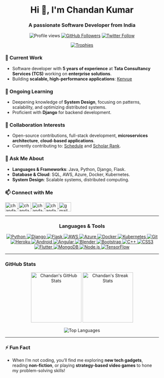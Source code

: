 <h1 align="center">Hi 👋, I'm Chandan Kumar</h1>
<h3 align="center">A passionate Software Developer from India</h3>

<p align="center">
  <img src="https://komarev.com/ghpvc/?username=ckgithub95&label=Profile%20views&color=0e75b6&style=flat" alt="Profile views" />
  <a href="https://github.com/ckgithub95"><img src="https://img.shields.io/github/followers/ckgithub95?label=Followers&style=social" alt="GitHub Followers" /></a>
  <a href="https://twitter.com/chandankrku" target="_blank"><img src="https://img.shields.io/twitter/follow/chandankrku?logo=twitter&style=for-the-badge" alt="Twitter Follow" /></a>
</p>

<p align="center">
  <a href="https://github-profile-trophy.vercel.app/?username=ckgithub95"><img src="https://github-profile-trophy.vercel.app/?username=ckgithub95&theme=onedark" alt="Trophies" /></a>
</p>

### 🔭 Current Work
- Software developer with **5 years of experience** at **Tata Consultancy Services (TCS)** working on **enterprise solutions**. 
- Building **scalable, high-performance applications**: [Kenvue](https://www.kenvue.com/)
  
### 🌱 Ongoing Learning
- Deepening knowledge of **System Design**, focusing on patterns, scalability, and optimizing distributed systems. 
- Proficient with **Django** for backend development.

### 👯 Collaboration Interests
- Open-source contributions, full-stack development, **microservices architecture**, **cloud-based applications**.
- Currently contributing to: [Schedule](https://schedule.invithi.com/) and [Scholar Rank](https://scholarrank.com/index.html).

### 💬 Ask Me About
- **Languages & Frameworks**: Java, Python, Django, Flask.
- **Database & Cloud**: SQL, AWS, Azure, Docker, Kubernetes.
- **System Design**: Scalable systems, distributed computing.

### 📫 Connect with Me
<p align="left">
  <a href="https://twitter.com/chandankrku" target="blank">
    <img align="center" src="https://raw.githubusercontent.com/rahuldkjain/github-profile-readme-generator/master/src/images/icons/Social/twitter.svg" alt="chandankr.ku" height="30" width="40" />
  </a>
  <a href="https://www.linkedin.com/in/chandan-kumar-869970177/" target="blank">
    <img align="center" src="https://raw.githubusercontent.com/rahuldkjain/github-profile-readme-generator/master/src/images/icons/Social/linked-in-alt.svg" alt="chandan-kumar" height="30" width="40" />
  </a>
  <a href="https://instagram.com/chandankr.ku" target="blank">
    <img align="center" src="https://raw.githubusercontent.com/rahuldkjain/github-profile-readme-generator/master/src/images/icons/Social/instagram.svg" alt="chandankr.ku" height="30" width="40" />
  </a>
  <a href="https://www.youtube.com/@chandankumar-vm4eo" target="blank">
    <img align="center" src="https://raw.githubusercontent.com/rahuldkjain/github-profile-readme-generator/master/src/images/icons/Social/youtube.svg" alt="chandankumar-vm4eo" height="30" width="40" />
  </a>
  <a href="mailto:chandankr.ku@gmail.com" target="blank">
    <img align="center" src="https://img.icons8.com/ios-filled/50/ffffff/gmail-new.png" alt="gmail" height="30" width="40" />
  </a>
</p>


---

<h3 align="center">Languages & Tools</h3>

<p align="center">
    <a href="https://www.python.org/" target="_blank">
        <img src="https://img.shields.io/badge/-Python-0D1117?style=flat-square&logo=python&logoColor=3776AB&size=large" alt="Python" />
    </a>
    <a href="https://www.djangoproject.com/" target="_blank">
        <img src="https://img.shields.io/badge/-Django-0D1117?style=flat-square&logo=django&logoColor=092E20&size=large" alt="Django" />
    </a>
    <a href="https://flask.palletsprojects.com/" target="_blank">
        <img src="https://img.shields.io/badge/-Flask-0D1117?style=flat-square&logo=flask&logoColor=FFFFFF&size=large" alt="Flask" />
    </a>
    <a href="https://aws.amazon.com/" target="_blank">
        <img src="https://img.shields.io/badge/-AWS-0D1117?style=flat-square&logo=amazon-aws&logoColor=FF9900&size=large" alt="AWS" />
    </a>
    <a href="https://azure.microsoft.com/en-in/" target="_blank">
        <img src="https://img.shields.io/badge/-Azure-0D1117?style=flat-square&logo=microsoft-azure&logoColor=0089D6&size=large" alt="Azure" />
    </a>
    <a href="https://docker.com" target="_blank">
        <img src="https://img.shields.io/badge/-Docker-0D1117?style=flat-square&logo=docker&logoColor=2496ED&size=large" alt="Docker" />
    </a>
    <a href="https://kubernetes.io" target="_blank">
        <img src="https://img.shields.io/badge/-Kubernetes-0D1117?style=flat-square&logo=kubernetes&logoColor=326CE5&size=large" alt="Kubernetes" />
    </a>
    <a href="https://git-scm.com/" target="_blank">
        <img src="https://img.shields.io/badge/-Git-0D1117?style=flat-square&logo=git&logoColor=F05032&size=large" alt="Git" />
    </a>
    <a href="https://heroku.com" target="_blank">
        <img src="https://img.shields.io/badge/-Heroku-0D1117?style=flat-square&logo=heroku&logoColor=430098&size=large" alt="Heroku" />
    </a>
    <a href="https://developer.android.com" target="_blank">
        <img src="https://img.shields.io/badge/-Android-0D1117?style=flat-square&logo=android&logoColor=3DDC84&size=large" alt="Android" />
    </a>
    <a href="https://angular.io" target="_blank">
        <img src="https://img.shields.io/badge/-Angular-0D1117?style=flat-square&logo=angular&logoColor=DD0031&size=large" alt="Angular" />
    </a>
    <a href="https://www.blender.org/" target="_blank">
        <img src="https://img.shields.io/badge/-Blender-0D1117?style=flat-square&logo=blender&logoColor=F5792A&size=large" alt="Blender" />
    </a>
    <a href="https://getbootstrap.com" target="_blank">
        <img src="https://img.shields.io/badge/-Bootstrap-0D1117?style=flat-square&logo=bootstrap&logoColor=7952B3&size=large" alt="Bootstrap" />
    </a>
    <a href="https://www.w3schools.com/cpp/" target="_blank">
        <img src="https://img.shields.io/badge/-C++-0D1117?style=flat-square&logo=c%2B%2B&logoColor=00599C&size=large" alt="C++" />
    </a>
    <a href="https://www.w3schools.com/css/" target="_blank">
        <img src="https://img.shields.io/badge/-CSS3-0D1117?style=flat-square&logo=css3&logoColor=1572B6&size=large" alt="CSS3" />
    </a>
    <a href="https://flutter.dev" target="_blank">
        <img src="https://img.shields.io/badge/-Flutter-0D1117?style=flat-square&logo=flutter&logoColor=02569B&size=large" alt="Flutter" />
    </a>
    <a href="https://www.mongodb.com/" target="_blank">
        <img src="https://img.shields.io/badge/-MongoDB-0D1117?style=flat-square&logo=mongodb&logoColor=47A248&size=large" alt="MongoDB" />
    </a>
    <a href="https://nodejs.org" target="_blank">
        <img src="https://img.shields.io/badge/-Node.js-0D1117?style=flat-square&logo=node.js&logoColor=339933&size=large" alt="Node.js" />
    </a>
    <a href="https://www.tensorflow.org" target="_blank">
        <img src="https://img.shields.io/badge/-TensorFlow-0D1117?style=flat-square&logo=tensorflow&logoColor=FF6F00&size=large" alt="TensorFlow" />
    </a>
</p>

<!-- Adding GitHub Stats -->
---

<h3 align="left">GitHub Stats</h3>
<p align="center">
  <img src="https://github-readme-stats.vercel.app/api?username=ckgithub95&show_icons=true&locale=en&theme=onedark" alt="Chandan's GitHub Stats" height="165" />
  <img src="https://github-readme-streak-stats.herokuapp.com/?user=ckgithub95&theme=onedark" alt="Chandan's Streak Stats" height="165" />
</p>
<p align="center">
  <img src="https://github-readme-stats.vercel.app/api/top-langs?username=ckgithub95&show_icons=true&locale=en&layout=compact&theme=onedark" alt="Top Languages" />
</p>

---

### ⚡ Fun Fact
- When I’m not coding, you’ll find me exploring **new tech gadgets**, reading **non-fiction**, or playing **strategy-based video games** to hone my problem-solving skills!
